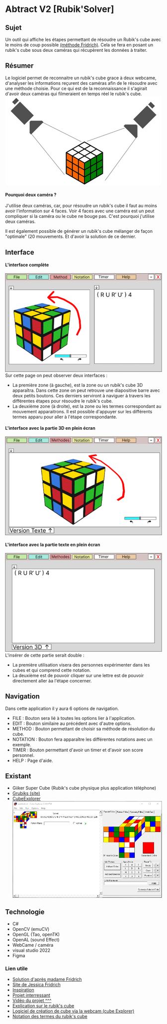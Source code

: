 # Abtract V2 [Rubik'Solver] 

## Sujet
Un outil qui affiche les étapes permettant de résoudre un Rubik's cube avec le moins de coup possible [(méthode Fridrich)](http://www.ws.binghamton.edu/fridrich/system.html). Cela se fera en posant un rubik's cube sous deux caméras qui récupèrent les données à traiter.

## Résumer
Le logiciel permet de reconnaitre un rubik's cube grace à deux webcame, d'analyser les informations reçurent des caméras afin de le résoudre avec une méthode choisie.
Pour ce qui est de la reconnaissance il s'agirait d'avoir deux caméras qui filmeraient en temps réel le rubik's cube.
![Image d'un plan physique](img/diagramme_1.jpg)

 <div style="page-break-after: always;"></div>

#### **Pourquoi deux caméra ?**
J'utilise deux caméras, car, pour résoudre un rubik's cube il faut au moins avoir l'information sur 4 faces. 
Voir 4 faces avec une caméra est un peut compliquer si la caméra ou le cube ne bouge pas. C'est pourquoi j'utilise deux caméras.

Il est également possible de générer un rubik's cube mélanger de façon "optimale" (20 mouvements. Et d'avoir la solution de ce dernier.

## Interface
#### **L'interface complète**
![Image de l'interface du logiciel](img/screenFull.png)
Sur cette page on peut observer deux interfaces :

 - La première zone (à gauche), est la zone ou un rubik's cube 3D apparaîtra. Dans cette zone on peut retrouve une diapositive barre avec deux petits boutons. Ces derniers serviront à naviguer à travers les différentes étapes pour résoudre le rubik's cube.<br>
 - La deuxième zone (à droite), est la zone ou les termes correspondant au mouvement apparaitrons. Il est possible d'appuyer sur les différents termes apparu pour aller à l'étape correspondante.

 <div style="page-break-after: always;"></div> 

#### **L'interface avec la partie 3D en plein écran**
![Image de l'interface du logiciel uniquement la partie 3D](img/screen3D.png)
#### **L'interface avec la partie texte en plein écran**
![Image de l'interface du logiciel uniquement la partie Texte](img/ScreenTxt.png)
L'insérer de cette partie serait double :

 - La première utilisation visera des personnes expérimenter dans les cubes et qui comprend cette notation.
 - La deuxième est de pouvoir cliquer sur une lettre est de pouvoir directement aller àa l'étape concerner.

## Navigation

Dans cette application il y aura 6 options de navigation.

 - FILE     : Bouton sera lié à toutes les options lier à l'application.
 - EDIT     : Bouton similaire au précédent avec d'autre options.
 - METHOD   : Bouton permettant de choisir sa méthode de résolution du cube.
 - NOTATION : Bouton fera apparaître les différentes notations avec un exemple.
 - TIMER    : Bouton permettant d'avoir un timer et d'avoir son score personnel.
 - HELP     : Page d'aide.



## Existant
- Giiker Super Cube (Rubik's cube physique plus application téléphone)
- [Grubiks (site)](https://www.grubiks.com/puzzles/rubiks-cube-3x3x3/)
- [CubeExplorer](http://kociemba.org/cube.htm)
![Image de cube explorer](img/cubeExplorer.png)

## Technologie
 - C#
 - OpenCV (emuCV) 
 - OpenGL (Tao, openTK)
 - OpenAL (sound Effect)
 - WebCame / caméra
 - visual studio 2022
 - Figma


### Lien utile
- [Solution d'après madame Fridrich](http://www.ws.binghamton.edu/fridrich/system.html)
- [Site de Jessica Fridrich](http://www.ws.binghamton.edu/fridrich/)
- [Inspiration](https://www.grubiks.com/puzzles/rubiks-cube-3x3x3/)
- [Projet interressant](https://github.com/lucassklp/RubikCube)
- [Vidéo du projet ^^^](https://www.youtube.com/watch?v=1KgFS9PAVEE)
- [Explication sur le rubik's cube](https://www.cube20.org/)
- [Logiciel de création de cube via la webcam (cube Explorer)](http://kociemba.org/cube.htm)
- [Notation des termes du rubik's cube](https://www.francocube.com/notation)

<!-- Markdeep: /// <style class="fallback">body{visibility:hidden;white-space:pre;font-family:monospace}</style><script src="markdeep.min.js" charset="utf-8"></script><script src="https://morgan3d.github.io/markdeep/latest/markdeep.min.js" charset="utf-8"></script><script>window.alreadyProcessedMarkdeep||(document.body.style.visibility="visible")</script>-->

<!--- <div style="page-break-after: always;"></div> -->